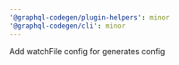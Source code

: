 ```yaml
---
'@graphql-codegen/plugin-helpers': minor
'@graphql-codegen/cli': minor
---
```


Add watchFile config for generates config
